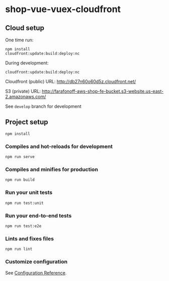 # shop-vue-vuex-cloudfront

## Cloud setup

One time run:

```
npm install
cloudfront:update:build:deploy:nc
```

During development:

```
cloudfront:update:build:deploy:nc
```

Cloudfront (public) URL: http://db27n60o60d5z.cloudfront.net/

S3 (private) URL: http://farafonoff-aws-shop-fe-bucket.s3-website.us-east-2.amazonaws.com/

See `develop` branch for development

## Project setup

```
npm install
```

### Compiles and hot-reloads for development

```
npm run serve
```

### Compiles and minifies for production

```
npm run build
```

### Run your unit tests

```
npm run test:unit
```

### Run your end-to-end tests

```
npm run test:e2e
```

### Lints and fixes files

```
npm run lint
```

### Customize configuration

See [Configuration Reference](https://cli.vuejs.org/config/).
